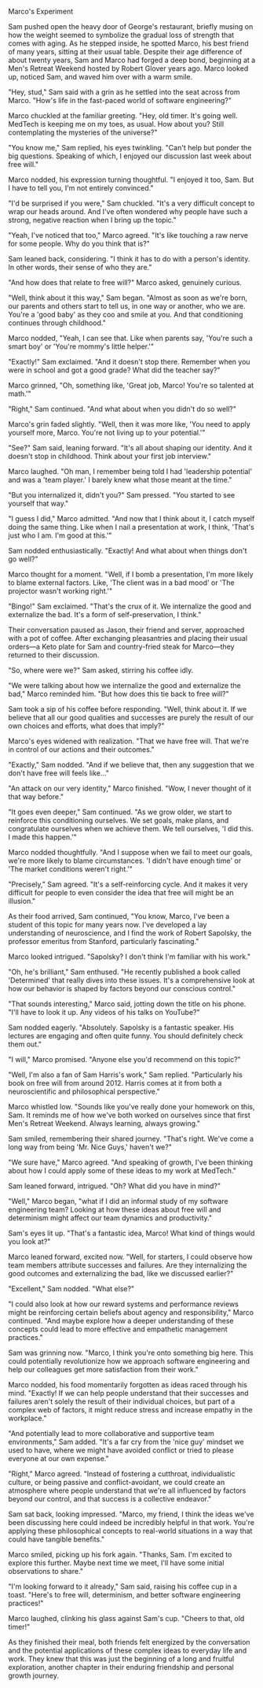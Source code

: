 Marco's Experiment

Sam pushed open the heavy door of George's restaurant, briefly musing
on how the weight seemed to symbolize the gradual loss of strength
that comes with aging. As he stepped inside, he spotted Marco, his
best friend of many years, sitting at their usual table. Despite their
age difference of about twenty years, Sam and Marco had forged a deep
bond, beginning at a Men's Retreat Weekend hosted by Robert Glover
years ago. Marco looked up, noticed Sam, and waved him over with a
warm smile.

"Hey, stud," Sam said with a grin as he settled into the seat across
from Marco. "How's life in the fast-paced world of software
engineering?"

Marco chuckled at the familiar greeting. "Hey, old timer. It's going
well. MedTech is keeping me on my toes, as usual. How about you? Still
contemplating the mysteries of the universe?"

"You know me," Sam replied, his eyes twinkling. "Can't help but ponder
the big questions. Speaking of which, I enjoyed our discussion last
week about free will."

Marco nodded, his expression turning thoughtful. "I enjoyed it too,
Sam. But I have to tell you, I'm not entirely convinced."

"I'd be surprised if you were," Sam chuckled. "It's a very difficult
concept to wrap our heads around. And I've often wondered why people
have such a strong, negative reaction when I bring up the topic."

"Yeah, I've noticed that too," Marco agreed. "It's like touching a raw
nerve for some people. Why do you think that is?"

Sam leaned back, considering. "I think it has to do with a person's
identity. In other words, their sense of who they are."

"And how does that relate to free will?" Marco asked, genuinely
curious.

"Well, think about it this way," Sam began. "Almost as soon as we're
born, our parents and others start to tell us, in one way or another,
who we are. You're a 'good baby' as they coo and smile at you. And
that conditioning continues through childhood."

Marco nodded, "Yeah, I can see that. Like when parents say, 'You're
such a smart boy' or 'You're mommy's little helper.'"

"Exactly!" Sam exclaimed. "And it doesn't stop there. Remember when
you were in school and got a good grade? What did the teacher say?"

Marco grinned, "Oh, something like, 'Great job, Marco! You're so
talented at math.'"

"Right," Sam continued. "And what about when you didn't do so well?"

Marco's grin faded slightly. "Well, then it was more like, 'You need
to apply yourself more, Marco. You're not living up to your
potential.'"

"See?" Sam said, leaning forward. "It's all about shaping our
identity. And it doesn't stop in childhood. Think about your first job
interview."

Marco laughed. "Oh man, I remember being told I had 'leadership
potential' and was a 'team player.' I barely knew what those meant at
the time."

"But you internalized it, didn't you?" Sam pressed. "You started to
see yourself that way."

"I guess I did," Marco admitted. "And now that I think about it, I
catch myself doing the same thing. Like when I nail a presentation at
work, I think, 'That's just who I am. I'm good at this.'"

Sam nodded enthusiastically. "Exactly! And what about when things
don't go well?"

Marco thought for a moment. "Well, if I bomb a presentation, I'm more
likely to blame external factors. Like, 'The client was in a bad mood'
or 'The projector wasn't working right.'"

"Bingo!" Sam exclaimed. "That's the crux of it. We internalize the
good and externalize the bad. It's a form of self-preservation, I
think."

Their conversation paused as Jason, their friend and server,
approached with a pot of coffee. After exchanging pleasantries and
placing their usual orders—a Keto plate for Sam and country-fried
steak for Marco—they returned to their discussion.

"So, where were we?" Sam asked, stirring his coffee idly.

"We were talking about how we internalize the good and externalize the
bad," Marco reminded him. "But how does this tie back to free will?"

Sam took a sip of his coffee before responding. "Well, think about
it. If we believe that all our good qualities and successes are purely
the result of our own choices and efforts, what does that imply?"

Marco's eyes widened with realization. "That we have free will. That
we're in control of our actions and their outcomes."

"Exactly," Sam nodded. "And if we believe that, then any suggestion
that we don't have free will feels like..."

"An attack on our very identity," Marco finished. "Wow, I never
thought of it that way before."

"It goes even deeper," Sam continued. "As we grow older, we start to
reinforce this conditioning ourselves. We set goals, make plans, and
congratulate ourselves when we achieve them. We tell ourselves, 'I did
this. I made this happen.'"

Marco nodded thoughtfully. "And I suppose when we fail to meet our
goals, we're more likely to blame circumstances. 'I didn't have enough
time' or 'The market conditions weren't right.'"

"Precisely," Sam agreed. "It's a self-reinforcing cycle. And it makes
it very difficult for people to even consider the idea that free will
might be an illusion."

As their food arrived, Sam continued, "You know, Marco, I've been a
student of this topic for many years now. I've developed a lay
understanding of neuroscience, and I find the work of Robert Sapolsky,
the professor emeritus from Stanford, particularly fascinating."

Marco looked intrigued. "Sapolsky? I don't think I'm familiar with his
work."

"Oh, he's brilliant," Sam enthused. "He recently published a book
called 'Determined' that really dives into these issues. It's a
comprehensive look at how our behavior is shaped by factors beyond our
conscious control."

"That sounds interesting," Marco said, jotting down the title on his
phone. "I'll have to look it up. Any videos of his talks on YouTube?"

Sam nodded eagerly. "Absolutely. Sapolsky is a fantastic speaker. His
lectures are engaging and often quite funny. You should definitely
check them out."

"I will," Marco promised. "Anyone else you'd recommend on this topic?"

"Well, I'm also a fan of Sam Harris's work," Sam
replied. "Particularly his book on free will from around 2012. Harris
comes at it from both a neuroscientific and philosophical
perspective."

Marco whistled low. "Sounds like you've really done your homework on
this, Sam. It reminds me of how we've both worked on ourselves since
that first Men's Retreat Weekend. Always learning, always growing."

Sam smiled, remembering their shared journey. "That's right. We've
come a long way from being 'Mr. Nice Guys,' haven't we?"

"We sure have," Marco agreed. "And speaking of growth, I've been
thinking about how I could apply some of these ideas to my work at
MedTech."

Sam leaned forward, intrigued. "Oh? What did you have in mind?"

"Well," Marco began, "what if I did an informal study of my software
engineering team? Looking at how these ideas about free will and
determinism might affect our team dynamics and productivity."

Sam's eyes lit up. "That's a fantastic idea, Marco! What kind of
things would you look at?"

Marco leaned forward, excited now. "Well, for starters, I could
observe how team members attribute successes and failures. Are they
internalizing the good outcomes and externalizing the bad, like we
discussed earlier?"

"Excellent," Sam nodded. "What else?"

"I could also look at how our reward systems and performance reviews
might be reinforcing certain beliefs about agency and responsibility,"
Marco continued. "And maybe explore how a deeper understanding of
these concepts could lead to more effective and empathetic management
practices."

Sam was grinning now. "Marco, I think you're onto something big
here. This could potentially revolutionize how we approach software
engineering and help our colleagues get more satisfaction from their
work."

Marco nodded, his food momentarily forgotten as ideas raced through
his mind. "Exactly! If we can help people understand that their
successes and failures aren't solely the result of their individual
choices, but part of a complex web of factors, it might reduce stress
and increase empathy in the workplace."

"And potentially lead to more collaborative and supportive team
environments," Sam added. "It's a far cry from the 'nice guy' mindset
we used to have, where we might have avoided conflict or tried to
please everyone at our own expense."

"Right," Marco agreed. "Instead of fostering a cutthroat,
individualistic culture, or being passive and conflict-avoidant, we
could create an atmosphere where people understand that we're all
influenced by factors beyond our control, and that success is a
collective endeavor."

Sam sat back, looking impressed. "Marco, my friend, I think the ideas
we've been discussing here could indeed be incredibly helpful in that
work. You're applying these philosophical concepts to real-world
situations in a way that could have tangible benefits."

Marco smiled, picking up his fork again. "Thanks, Sam. I'm excited to
explore this further. Maybe next time we meet, I'll have some initial
observations to share."

"I'm looking forward to it already," Sam said, raising his coffee cup
in a toast. "Here's to free will, determinism, and better software
engineering practices!"

Marco laughed, clinking his glass against Sam's cup. "Cheers to that,
old timer!"

As they finished their meal, both friends felt energized by the
conversation and the potential applications of these complex ideas to
everyday life and work. They knew that this was just the beginning of
a long and fruitful exploration, another chapter in their enduring
friendship and personal growth journey.
